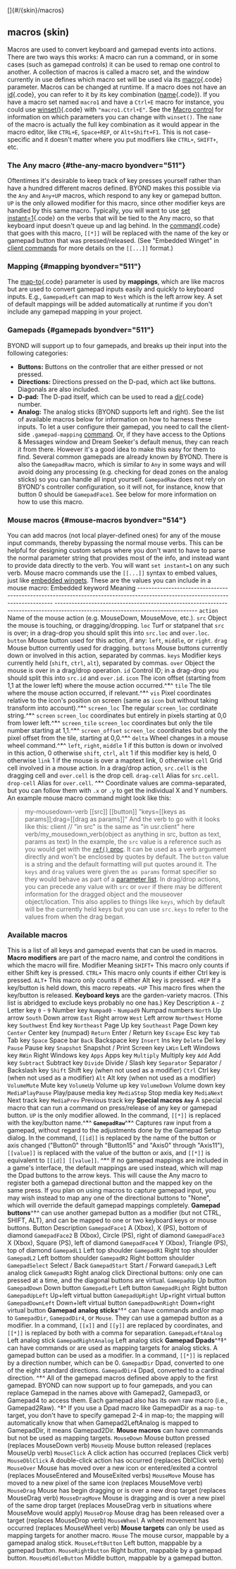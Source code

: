 []{#/{skin}/macros}
  ## macros (skin)
  Macros are used to convert keyboard and gamepad events into actions.
  There are two ways this works: A macro can run a command, or in some
  cases (such as gamepad controls) it can be used to remap one control to
  another.
  A collection of macros is called a macro set, and the window currently
  in use defines which macro set will be used via its
  [macro](ref/%7Bskin%7D/param/macro){.code} parameter.
  Macros can be changed at runtime. If a macro does not have an
  [id](ref/%7Bskin%7D/param/id){.code}, you can refer to it by its key
  combination ([name](ref/%7Bskin%7D/param/name){.code}). If you have a
  macro set named `macro1` and have a `Ctrl+E` macro for instance, you
  could use [winset()](ref/proc/winset){.code} with `"macro1.Ctrl+E"`. See
  the [Macro control](ref/%7Bskin%7D/control/macro) for information on which
  parameters you can change with `winset()`.
  The `name` of the macro is actually the full key combination as it would
  appear in the macro editor, like `CTRL+E`, `Space+REP`, or
  `Alt+Shift+F1`. This is not case-specific and it doesn\'t matter where
  you put modifiers like `CTRL+`, `SHIFT+`, etc.
  ### The Any macro {#the-any-macro byondver="511"}
  Oftentimes it\'s desirable to keep track of key presses yourself rather
  than have a hundred different macros defined. BYOND makes this possible
  via the `Any` and `Any+UP` macros, which respond to any key or gamepad
  button. `UP` is the only allowed modifier for this macro, since other
  modifier keys are handled by this same macro.
  Typically, you will want to use [set
  instant=1](ref/verb/set/instant){.code} on the verbs that will be tied to
  the Any macro, so that keyboard input doesn\'t queue up and lag behind.
  In the [command](ref/%7Bskin%7D/param/command){.code} that goes with this
  macro, `[[*]]` will be replaced with the name of the key or gamepad
  button that was pressed/released. (See \"Embedded Winget\" in [client
  commands](ref/%7Bskin%7D/commands) for more details on the `[[...]]`
  format.)
  ### Mapping {#mapping byondver="511"}
  The [map-to](ref/%7Bskin%7D/param/map-to){.code} parameter is used by
  **mappings**, which are like macros but are used to convert gamepad
  inputs easily and quickly to keyboard inputs. E.g., `GamepadLeft` can
  map to `West` which is the left arrow key. A set of default mappings
  will be added automatically at runtime if you don\'t include any gamepad
  mapping in your project.
  ### Gamepads {#gamepads byondver="511"}
  BYOND will support up to four gamepads, and breaks up their input into
  the following categories:
  -   **Buttons:** Buttons on the controller that are either pressed or
      not pressed.
  -   **Directions:** Directions pressed on the D-pad, which act like
      buttons. Diagonals are also included.
  -   **D-pad:** The D-pad itself, which can be used to read a
      [dir](ref/atom/var/dir){.code} number.
  -   **Analog:** The analog sticks (BYOND supports left and right).
  See the list of available macros below for information on how to harness
  these inputs.
  To let a user configure their gamepad, you need to call the client-side
  `.gamepad-mapping` [command](ref/%7Bskin%7D/commands). Or, if they have
  access to the Options & Messages window and Dream Seeker\'s default
  menus, they can reach it from there. However it\'s a good idea to make
  this easy for them to find. Several common gamepads are already known by
  BYOND.
  There is also the `GamepadRaw` macro, which is similar to `Any` in some
  ways and will avoid doing any processing (e.g. checking for dead zones
  on the analog sticks) so you can handle all input yourself. `GamepadRaw`
  does not rely on BYOND\'s controller configuration, so it will not, for
  instance, know that button 0 should be `GamepadFace1`. See below for
  more information on how to use this macro.
  ### Mouse macros {#mouse-macros byondver="514"}
  You can add macros (not local player-defined ones) for any of the mouse
  input commands, thereby bypassing the normal mouse verbs. This can be
  helpful for designing custom setups where you don\'t want to have to
  parse the normal parameter string that provides most of the info, and
  instead want to provide data directly to the verb. You will want
  `set instant=1` on any such verb.
  Mouse macro commands use the `[[...]]` syntax to embed values, just like
  [embedded wingets](ref/%7Bskin%7D/commands). These are the values you can
  include in a mouse macro:
    Embedded keyword                                                                                                               Meaning
    ------------------------------------------------------------------------------------------------------------------------------ --------------------------------------------------------------------------------------------------------------------------------
    `action`                                                                                                                       Name of the mouse action (e.g. MouseDown, MouseMove, etc.).
    `src`                                                                                                                          Object the mouse is touching, or dragging/dropping.
    `loc`                                                                                                                          Turf or statpanel that `src` is over; in a drag-drop you should split this into `src.loc` and `over.loc`.
    `button`                                                                                                                       Mouse button used for this action, if any: `left`, `middle`, or `right`.
    `drag`                                                                                                                         Mouse button currently used for dragging.
    `buttons`                                                                                                                      Mouse buttons currently down or involved in this action, separated by commas.
    `keys`                                                                                                                         Modifier keys currently held (`shift`, `ctrl`, `alt`), separated by commas.
    `over`                                                                                                                         Object the mouse is over in a drag/drop operation.
    `id`                                                                                                                           Control ID; in a drag-drop you should split this into `src.id` and `over.id`.
    `icon`                                                                                                                         The icon offset (starting from 1,1 at the lower left) where the mouse action occurred.^\*^
    `tile`                                                                                                                         The tile where the mouse action occurred, if relevant.^\*^
    `vis`                                                                                                                          Pixel coordinates relative to the icon\'s position on screen (same as `icon` but without taking transform into account).^\*^
    `screen_loc`                                                                                                                   The regular `screen_loc` cordinate string.^\*^
    `screen`                                                                                                                       `screen_loc` coordinates but entirely in pixels starting at 0,0 from lower left.^\*^
    `screen_tile`                                                                                                                  `screen_loc` coordinates but only the tile number starting at 1,1.^\*^
    `screen_offset`                                                                                                                `screen_loc` coordinates but only the pixel offset from the tile, starting at 0,0.^\*^
    `delta`                                                                                                                        Wheel changes in a mouse wheel command.^\*^
    `left`, `right`, `middle`                                                                                                      1 if this button is down or involved in this action, 0 otherwise
    `shift`, `ctrl`, `alt`                                                                                                         1 if this modifier key is held, 0 otherwise
    `link`                                                                                                                         1 if the mouse is over a maptext link, 0 otherwise
    `cell`                                                                                                                         Grid cell involved in a mouse action. In a drag/drop action, `src.cell` is the dragging cell and `over.cell` is the drop cell.
    `drag-cell`                                                                                                                    Alias for `src.cell`.
    `drop-cell`                                                                                                                    Alias for `over.cell`.
    ^\*^ Coordinate values are comma-separated, but you can follow them with `.x` or `.y` to get the individual X and Y numbers.   
  An example mouse macro command might look like this:
  > my-mousedown-verb [[src]] [[button]] "keys=[[keys as params]];drag=[[drag as params]]"
  And the verb to go with it looks like this: client // \"in src\" is the
  same as \"in usr.client\" here verb/my_mousedown_verb(object as anything
  in src, button as text, params as text)
  In the example, the `src` value is a reference such as you would get
  with the [`ref()` proc](ref/proc/ref). It can be used as a verb argument
  directly and won\'t be enclosed by quotes by default. The `button` value
  is a string and the default formatting will put quotes around it. The
  `keys` and `drag` values were given the `as params` format specifier so
  they would behave as part of a [parameter list](ref/proc/list2params).
  In drag/drop actions, you can precede any value with `src` or `over` if
  there may be different information for the dragged object and the
  mouseover object/location. This also applies to things like `keys`,
  which by default will be the currently held keys but you can use
  `src.keys` to refer to the values from when the drag began.
  ### Available macros
  This is a list of all keys and gamepad events that can be used in
  macros.
  **Macro modifiers** are part of the macro name, and control the
  conditions in which the macro will fire.
  Modifier
  Meaning
  `SHIFT+`
  This macro only counts if either Shift key is pressed.
  `CTRL+`
  This macro only counts if either Ctrl key is pressed.
  `ALT+`
  This macro only counts if either Alt key is pressed.
  `+REP`
  If a key/button is held down, this macro repeats.
  `+UP`
  This macro fires when the key/button is released.
  **Keyboard keys** are the garden-variety macros. (This list is abridged
  to exclude keys probably no one has.)
  Key
  Description
  `A` - `Z`
  Letter key
  `0` - `9`
  Number key
  `Numpad0` - `Numpad9`
  Numpad numbers
  `North`
  Up arrow
  `South`
  Down arrow
  `East`
  Right arrow
  `West`
  Left arrow
  `Northwest`
  Home key
  `Southwest`
  End key
  `Northeast`
  Page Up key
  `Southeast`
  Page Down key
  `Center`
  Center key (numpad)
  `Return`
  Enter / Return key
  `Escape`
  Esc key
  `Tab`
  Tab key
  `Space`
  Space bar
  `Back`
  Backspace key
  `Insert`
  Ins key
  `Delete`
  Del key
  `Pause`
  Pause key
  `Snapshot`
  Snapshot / Print Screen key
  `LWin`
  Left Windows key
  `RWin`
  Right Windows key
  `Apps`
  Apps key
  `Multiply`
  Multiply key
  `Add`
  Add key
  `Subtract`
  Subtract key
  `Divide`
  Divide / Slash key
  `Separator`
  Separator / Backslash key
  `Shift`
  Shift key (when not used as a modifier)
  `Ctrl`
  Ctrl key (when not used as a modifier)
  `Alt`
  Alt key (when not used as a modifier)
  `VolumeMute`
  Mute key
  `VolumeUp`
  Volume up key
  `VolumeDown`
  Volume down key
  `MediaPlayPause`
  Play/pause media key
  `MediaStop`
  Stop media key
  `MediaNext`
  Next track key
  `MediaPrev`
  Previous track key
  **Special macros**
  **`Any`**
  A special macro that can run a command on press/release of any key or
  gamepad button. `UP` is the only modifier allowed. In the command,
  `[[*]]` is replaced with the key/button name.^\*^
  **`GamepadRaw`**^\*^
  Captures raw input from a gamepad, without regard to the adjustments
  done by the Gamepad Setup dialog. In the command, `[[id]]` is replaced
  by the name of the button or axis changed (\"Button0\" through
  \"Button15\" and \"Axis0\" through \"Axis11\"), `[[value]]` is replaced
  with the value of the button or axis, and `[[*]]` is equivalent to
  `[[id]] [[value]]`.
  ^\*^ If no gamepad mappings are included in a game\'s interface, the
  default mappings are used instead, which will map the Dpad buttons to
  the arrow keys. This will cause the Any macro to register both a gamepad
  directional button and the mapped key on the same press. If you plan on
  using macros to capture gamepad input, you may wish instead to map any
  one of the directional buttons to \"None\", which will override the
  default gamepad mappings completely.
  **Gamepad buttons**^†^ can use another gamepad button as a modifier (but
  not CTRL, SHIFT, ALT), and can be mapped to one or two keyboard keys or
  mouse buttons.
  Button
  Description
  `GamepadFace1`
  A (Xbox), X (PS), bottom of diamond
  `GamepadFace2`
  B (Xbox), Circle (PS), right of diamond
  `GamepadFace3`
  X (Xbox), Square (PS), left of diamond
  `GamepadFace4`
  Y (Xbox), Triangle (PS), top of diamond
  `GamepadL1`
  Left top shoulder
  `GamepadR1`
  Right top shoulder
  `GamepadL2`
  Left bottom shoulder
  `GamepadR2`
  Right bottom shoulder
  `GamepadSelect`
  Select / Back
  `GamepadStart`
  Start / Forward
  `GamepadL3`
  Left analog click
  `GamepadR3`
  Right analog click
  Directional buttons: only one can pressed at a time, and the diagonal
  buttons are virtual.
  `GamepadUp`
  Up button
  `GamepadDown`
  Down button
  `GamepadLeft`
  Left button
  `GamepadRight`
  Right button
  `GamepadUpLeft`
  Up+left virtual button
  `GamepadUpRight`
  Up+right virtual button
  `GamepadDownLeft`
  Down+left virtual button
  `GamepadDownRight`
  Down+right virtual button
  **Gamepad analog sticks**^†^ can have commands and/or map to
  `GamepadDir`, `GamepadDir4`, or `Mouse`. They can use a gamepad button
  as a modifier. In a command, `[[x]]` and `[[y]]` are replaced by
  coordinates, and `[[*]]` is replaced by both with a comma for
  separation.
  `GamepadLeftAnalog`
  Left analog stick
  `GamepadRightAnalog`
  Left analog stick
  **Gamepad Dpads**^†‡^ can have commands or are used as mapping targets
  for analog sticks. A gamepad button can be used as a modifier. In a
  command, `[[*]]` is replaced by a direction number, which can be 0.
  `GamepadDir`
  Dpad, converted to one of the eight standard directions.
  `GamepadDir4`
  Dpad, converted to a cardinal direction.
  ^†^ All of the gamepad macros defined above apply to the first gamepad.
  BYOND can now support up to four gamepads, and you can replace Gamepad
  in the names above with Gamepad2, Gamepad3, or Gamepad4 to access them.
  Each gamepad also has its own raw macro (i.e., Gamepad2Raw).
  ^‡^ If you use a Dpad macro like GamepadDir as a `map-to` target, you
  don\'t have to specify gamepad 2-4 in map-to; the mapping will
  automatically know that when Gamepad2LeftAnalog is mapped to GamepadDir,
  it means Gamepad2Dir.
  **Mouse macros** can have commands but not be used as mapping targets.
  `MouseDown`
  Mouse button pressed (replaces MouseDown verb)
  `MouseUp`
  Mouse button released (replaces MouseUp verb)
  `MouseClick`
  A click action has occurred (replaces Click verb)
  `MouseDblClick`
  A double-click action has occurred (replaces DblClick verb)
  `MouseOver`
  Mouse has moved over a new icon or entered/exited a control (replaces
  MouseEntered and MouseExited verbs)
  `MouseMove`
  Mouse has moved to a new pixel of the same icon (replaces MouseMove
  verb)
  `MouseDrag`
  Mouse has begin dragging or is over a new drop target (replaces
  MouseDrag verb)
  `MouseDragMove`
  Mouse is dragging and is over a new pixel of the same drop target
  (replaces MouseDrag verb in situations where MouseMove would apply)
  `MouseDrop`
  Mouse drag has been released over a target (replaces MouseDrop verb)
  `MouseWheel`
  A wheel movement has occurred (replaces MouseWheel verb)
  **Mouse targets** can only be used as mapping targets for another macro.
  `Mouse`
  The mouse cursor, mappable by a gamepad analog stick.
  `MouseLeftButton`
  Left button, mappable by a gamepad button.
  `MouseRightButton`
  Right button, mappable by a gamepad button.
  `MouseMiddleButton`
  Middle button, mappable by a gamepad button.